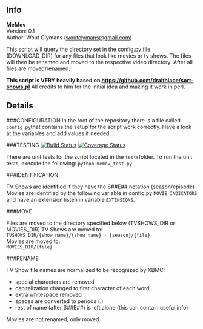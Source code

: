 Info
----
**MeMov**  
Version: 0.1  
Author: Wout Clymans (woutclymans@gmail.com)

This script will query the directory set in the config.py file (DOWNLOAD_DIR) for any
files that look like movies or tv shows.  The files will then be
renamed and moved to the respective video directory. After all files
are moved/renamed.

**This script is VERY heavily based on https://github.com/dralthiace/sort-shows.pl**
All credits to him for the initial idea and making it work in perl.

Details
-------

###CONFIGURATION
In the root of the repository there is a file called `config.py`that contains
the setup for the script work correctly.
Have a look at the variables and add values if needed.

###TESTING
[![Build Status](https://travis-ci.org/woutc/memov.svg?branch=master)](https://travis-ci.org/woutc/memov) [![Coverage Status](https://coveralls.io/repos/woutc/memov/badge.png?branch=master)](https://coveralls.io/r/woutc/memov?branch=master)

There are unit tests for the script located in the `tests`folder.
To run the unit tests, execute the following:
    `python memov_test.py`

###IDENTIFICATION

TV Shows are identified if they have the S##E## notation (season/episode)
Movies are identified by the following variable in config.py
`MOVIE_INDICATORS` and have an extension listen in variable `EXTENSIONS`.

###MOVE

Files are moved to the directory specified below (TVSHOWS_DIR or MOVIES_DIR)
TV Shows are moved to:  
  `TVSHOWS_DIR/{show_name}/{show_name} - {season}/{file}`  
Movies are moved to:  
  `MOVIES_DIR/{file}`

###RENAME

TV Show file names are normalized to be recognized by XBMC:

* special characters are removed
* capitalization changed to first character of each word
* extra whitespace removed
* spaces are converted to periods (.)
* rest of name (after S##E##) is left alone (this can contain useful info)

Movies are not renamed, only moved.
